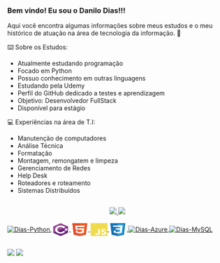 ### Bem vindo! Eu sou o Danilo Dias!!! 

Aqui você encontra algumas informações sobre meus estudos 
e o meu histórico de atuação na área de tecnologia da informação. 🚀

⌨️ Sobre os Estudos:                                              
-  Atualmente estudando programação                                
-  Focado em Python                                                   
-  Possuo conhecimento em outras linguagens                             
-  Estudando pela Udemy 
-  Perfil do GitHub dedicado a testes e aprendizagem
-  Objetivo: Desenvolvedor FullStack
-  Disponível para estágio
  
💻 Experiências na área de T.I:
- Manutenção de computadores
- Análise Técnica
- Formatação
- Montagem, remongatem e limpeza
- Gerenciamento de Redes
- Help Desk
- Roteadores e roteamento
- Sistemas Distribuídos  
##

<div align="center">
  <a href="https://github.com/https://github.com/DaniloDiasLTDA">
  <img height="130em" src="https://github-readme-stats.vercel.app/api?username=DaniloDiasLTDA&show_icons=true&theme=codeSTACKr&include_all_commits=true&count_private=true"/>
  <img height="130em" src="https://github-readme-stats.vercel.app/api/top-langs/?username=DaniloDiasLTDA&layout=compact&langs_count=7&theme=codeSTACKr"/>
</div>
<div style="display: dracula"><br>
  <img align="center" alt="Dias-Python" height="30" width="40" src="https://cdn.jsdelivr.net/gh/devicons/devicon@latest/icons/python/python-original.svg" />      
  <img align="center" alt="Dias-Csharp" height="30" width="40" src="https://raw.githubusercontent.com/devicons/devicon/master/icons/csharp/csharp-original.svg">
  <img align="center" alt="Dias-HTML" height="30" width="40" src="https://raw.githubusercontent.com/devicons/devicon/master/icons/html5/html5-original.svg">
  <img align="center" alt="Dias-Js" height="30" width="40" src="https://raw.githubusercontent.com/devicons/devicon/master/icons/javascript/javascript-plain.svg">
  <img align="center" alt="Dias-CSS" height="30" width="40" src="https://raw.githubusercontent.com/devicons/devicon/master/icons/css3/css3-original.svg">
  <img align="center" alt="Dias-Azure" height="30" width="40" <img src="https://cdn.jsdelivr.net/gh/devicons/devicon@latest/icons/azure/azure-original.svg" />
  <img align="center" alt="Dias-MySQL" height="30" width="40" src="https://cdn.jsdelivr.net/gh/devicons/devicon@latest/icons/mysql/mysql-original-wordmark.svg" />                    
</div>

  ##
 
<div> 
  <a href = "mailto:contadodias.danilo@gmail.com"><img src="https://img.shields.io/badge/-Gmail-%23333?style=for-the-badge&logo=gmail&logoColor=white" target="_blank"></a>
  <a href="https://www.linkedin.com/in/danilo-dias-3017b5232/" target="_blank"><img src="https://img.shields.io/badge/-LinkedIn-%230077B5?style=for-the-badge&logo=linkedin&logoColor=white" target="_blank"></a> 

 
</div>


